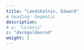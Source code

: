 ```yaml
---
title: "Leedskalnin, Edward"
# heading: Dogmatic
description: 
# a: "Leibniz"
c: "darkgoldenrod"
weight: 2
---
```

